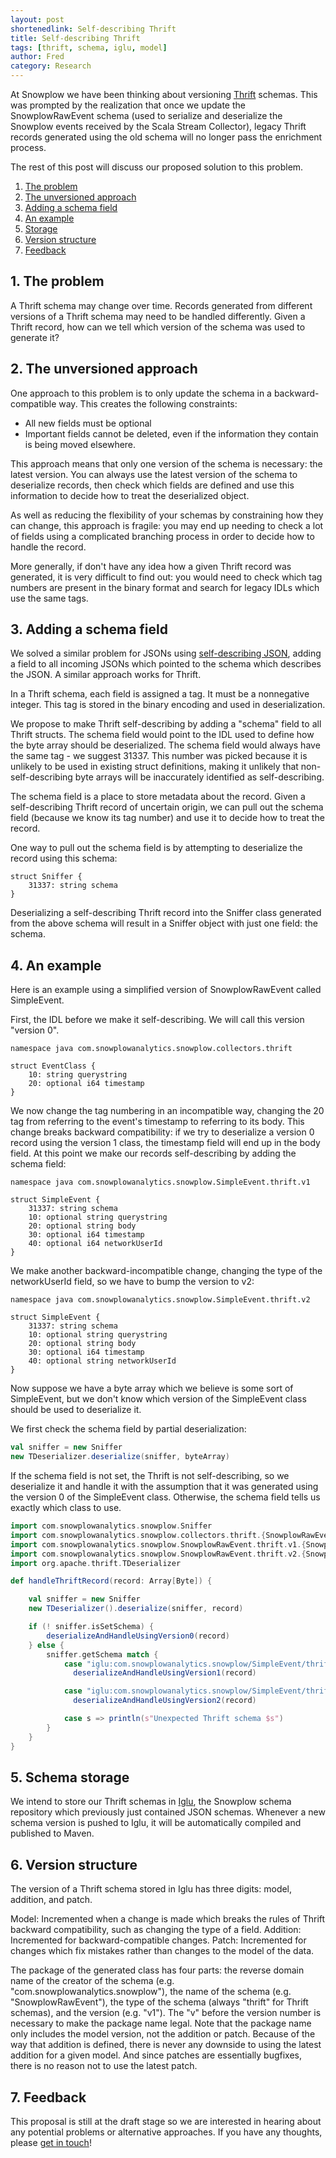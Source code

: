 ```yaml
---
layout: post
shortenedlink: Self-describing Thrift
title: Self-describing Thrift
tags: [thrift, schema, iglu, model]
author: Fred
category: Research
---
```


At Snowplow we have been thinking about versioning [Thrift][thrift] schemas. This was prompted by the realization that once we update the SnowplowRawEvent schema (used to serialize and deserialize the Snowplow events received by the Scala Stream Collector), legacy Thrift records generated using the old schema will no longer pass the enrichment process.

The rest of this post will discuss our proposed solution to this problem.

1. [The problem](/blog/2014/12/xx/self-describing-thrift/#problem)
2. [The unversioned approach](/blog/2014/12/xx/self-describing-thrift/#unversioned)
3. [Adding a schema field](/blog/2014/12/xx/self-describing-thrift/#field)
4. [An example](/blog/2014/12/xx/self-describing-thrift/#example)
5. [Storage](/blog/2014/12/xx/self-describing-thrift/#storage)
6. [Version structure](/blog/2014/12/xx/self-describing-thrift/#version)
7. [Feedback](/blog/2014/12/xx/self-describing-thrift/#feedback)

<h2 name="problem">1. The problem</h2>

A Thrift schema may change over time. Records generated from different versions of a Thrift schema may need to be handled differently. Given a Thrift record, how can we tell which version of the schema was used to generate it?

<h2 name="unversioned">2. The unversioned approach</h2>

One approach to this problem is to only update the schema in a backward-compatible way. This creates the following constraints:

* All new fields must be optional
* Important fields cannot be deleted, even if the information they contain is being moved elsewhere.

This approach means that only one version of the schema is necessary: the latest version. You can always use the latest version of the schema to deserialize records, then check which fields are defined and use this information to decide how to treat the deserialized object.

As well as reducing the flexibility of your schemas by constraining how they can change, this approach is fragile: you may end up needing to check a lot of fields using a complicated branching process in order to decide how to handle the record.

More generally, if don't have any idea how a given Thrift record was generated, it is very difficult to find out: you would need to check which tag numbers are present in the binary format and search for legacy IDLs which use the same tags.

<h2 name="field">3. Adding a schema field</h2>

We solved a similar problem for JSONs using [self-describing JSON][self-describing-json], adding a field to all incoming JSONs which pointed to the schema which describes the JSON. A similar approach works for Thrift.

In a Thrift schema, each field is assigned a tag. It must be a nonnegative integer. This tag is stored in the binary encoding and used in deserialization.

We propose to make Thrift self-describing by adding a "schema" field to all Thrift structs. The schema field would point to the IDL used to define how the byte array should be deserialized. The schema field would always have the same tag - we suggest 31337. This number was picked because it is unlikely to be used in existing struct definitions, making it unlikely that non-self-describing byte arrays will be inaccurately identified as self-describing.

The schema field is a place to store metadata about the record. Given a self-describing Thrift record of uncertain origin, we can pull out the schema field (because we know its tag number) and use it to decide how to treat the record.

One way to pull out the schema field is by attempting to deserialize the record using this schema:

```
struct Sniffer {
	31337: string schema
}
```

Deserializing a self-describing Thrift record into the Sniffer class generated from the above schema will result in a Sniffer object with just one field: the schema.

<h2 name="example">4. An example</h2>

Here is an example using a simplified version of SnowplowRawEvent called SimpleEvent.

First, the IDL before we make it self-describing. We will call this version "version 0".

```
namespace java com.snowplowanalytics.snowplow.collectors.thrift

struct EventClass {
	10: string querystring
	20: optional i64 timestamp
}
```

We now change the tag numbering in an incompatible way, changing the 20 tag from referring to the event's timestamp to referring to its body. This change breaks backward compatibility: if we try to deserialize a version 0 record using the version 1 class, the timestamp field will end up in the body field. At this point we make our records self-describing by adding the schema field:

```
namespace java com.snowplowanalytics.snowplow.SimpleEvent.thrift.v1

struct SimpleEvent {
	31337: string schema
	10: optional string querystring
	20: optional string body
	30: optional i64 timestamp
	40: optional i64 networkUserId
}
```

We make another backward-incompatible change, changing the type of the networkUserId field, so we have to bump the version to v2:

```
namespace java com.snowplowanalytics.snowplow.SimpleEvent.thrift.v2

struct SimpleEvent {
	31337: string schema
	10: optional string querystring
	20: optional string body
	30: optional i64 timestamp
	40: optional string networkUserId
}
```

Now suppose we have a byte array which we believe is some sort of SimpleEvent, but we don't know which version of the SimpleEvent class should be used to deserialize it.

We first check the schema field by partial deserialization:

```scala
val sniffer = new Sniffer
new TDeserializer.deserialize(sniffer, byteArray)
```

If the schema field is not set, the Thrift is not self-describing, so we deserialize it and handle it with the assumption that it was generated using the version 0 of the SimpleEvent class. Otherwise, the schema field tells us exactly which class to use.

```scala
import com.snowplowanalytics.snowplow.Sniffer
import com.snowplowanalytics.snowplow.collectors.thrift.{SnowplowRawEvent => SRE0}
import com.snowplowanalytics.snowplow.SnowplowRawEvent.thrift.v1.{SnowplowRawEvent => SRE1}
import com.snowplowanalytics.snowplow.SnowplowRawEvent.thrift.v2.{SnowplowRawEvent => SRE2}
import org.apache.thrift.TDeserializer

def handleThriftRecord(record: Array[Byte]) {

	val sniffer = new Sniffer
	new TDeserializer().deserialize(sniffer, record)

	if (! sniffer.isSetSchema) {
		deserializeAndHandleUsingVersion0(record)
	} else {
		sniffer.getSchema match {
			case "iglu:com.snowplowanalytics.snowplow/SimpleEvent/thrift/1-0-0" =>
			  deserializeAndHandleUsingVersion1(record)

			case "iglu:com.snowplowanalytics.snowplow/SimpleEvent/thrift/2-0-0" =>
			  deserializeAndHandleUsingVersion2(record)

			case s => println(s"Unexpected Thrift schema $s")
		}
	}
}
```

<h2 name="storage">5. Schema storage</h2>

We intend to store our Thrift schemas in [Iglu][iglu], the Snowplow schema repository which previously just contained JSON schemas. Whenever a new schema version is pushed to Iglu, it will be automatically compiled and published to Maven.

<h2 name="version">6. Version structure</h2>

The version of a Thrift schema stored in Iglu has three digits: model, addition, and patch.

Model: Incremented when a change is made which breaks the rules of Thrift backward compatibility, such as changing the type of a field.
Addition: Incremented for backward-compatible changes.
Patch: Incremented for changes which fix mistakes rather than changes to the model of the data.

The package of the generated class has four parts: the reverse domain name of the creator of the schema (e.g. "com.snowplowanalytics.snowplow"), the name of the schema (e.g. "SnowplowRawEvent"), the type of the schema (always "thrift" for Thrift schemas), and the version (e.g. "v1"). The "v" before the version number is necessary to make the package name legal. Note that the package name only includes the model version, not the addition or patch. Because of the way that addition is defined, there is never any downside to using the latest addition for a given model. And since patches are essentially bugfixes, there is no reason not to use the latest patch.

<h2 name="feedback">7. Feedback</h2>

This proposal is still at the draft stage so we are interested in hearing about any potential problems or alternative approaches. If you have any thoughts, please [get in touch][contact]!

[thrift]: https://thrift.apache.org/
[self-describing-json]: http://snowplowanalytics.com/blog/2014/12/xx/self-describing-thrift/
[iglu]: https://github.com/snowplow/iglu
[contact]: https://github.com/snowplow/snowplow/wiki/Talk-to-us

